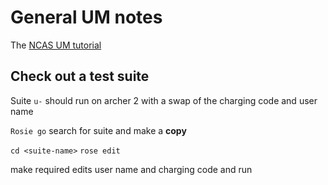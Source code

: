 # General UM notes

The [NCAS UM tutorial](http://cms.ncas.ac.uk/documents/training/November2019/)


## Check out a test suite

Suite `u-` should run on archer 2 with a swap of the charging code and user name

`Rosie go` search for suite and make a **copy**

`cd <suite-name>`
`rose edit`

make required edits user name and charging code and run  
